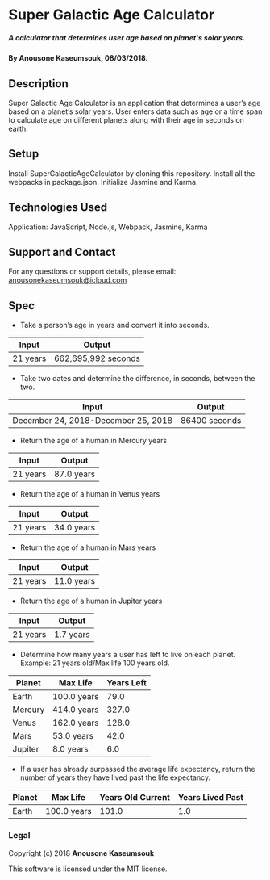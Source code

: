 # Super Galactic Age Calculator

##### A calculator that determines user age based on planet's solar years.

#### By Anousone Kaseumsouk, 08/03/2018.

## Description

 Super Galactic Age Calculator is an application that determines a user’s age based on a planet’s solar years. User enters data such as age or a time span to calculate age on different planets along with their age in seconds on earth.

## Setup

Install SuperGalacticAgeCalculator by cloning this repository.
Install all the webpacks in package.json.
Initialize Jasmine and Karma.

## Technologies Used

Application: JavaScript, Node.js, Webpack, Jasmine, Karma

## Support and Contact

For any questions or support details, please email:
anousonekaseumsouk@icloud.com

## Spec

* Take a person’s age in years and convert it into seconds.

|Input  | Output                 |
|--------|-----------------------|
|21 years|662,695,992  seconds   |

* Take two dates and determine the difference, in seconds, between the two.

|Input  | Output                 |
|--------|-----------------------|
|December 24, 2018-December 25, 2018|86400 seconds |

* Return the age of a human in Mercury years

|Input  | Output                 |
|--------|-----------------------|
|21 years|87.0 years            |

* Return the age of a human in Venus years

|Input  | Output                 |
|--------|-----------------------|
|21 years|34.0 years             |

* Return the age of a human in Mars years

|Input  | Output                 |
|--------|-----------------------|
|21 years|11.0 years             |

* Return the age of a human in Jupiter years

|Input  | Output                 |
|--------|-----------------------|
|21 years|1.7 years              |

* Determine how many years a user has left to live on each planet. Example: 21 years old/Max life 100 years old.

|Planet    | Max Life      | Years Left   |
|--------- |---------------|--------------|
|Earth     |100.0 years    | 79.0         |
|Mercury   |414.0 years    | 327.0        |
|Venus     |162.0 years    | 128.0        |
|Mars      |53.0 years     | 42.0         |
|Jupiter   |8.0 years      | 6.0          |


* If a user has already surpassed the average life expectancy, return the number of years they have lived past the life expectancy.

|Planet    | Max Life      | Years Old Current| Years Lived Past |
|--------- |---------------|------------------|------------------|
|Earth     |100.0 years    | 101.0            | 1.0              |


### Legal

Copyright (c) 2018 **Anousone Kaseumsouk**

This software is licensed under the MIT license.
